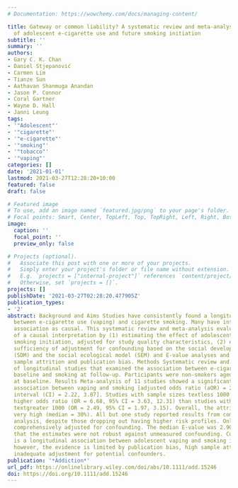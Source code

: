 ```yaml
---
# Documentation: https://wowchemy.com/docs/managing-content/

title: Gateway or common liability? A systematic review and meta-analysis of studies
  of adolescent e-cigarette use and future smoking initiation
subtitle: ''
summary: ''
authors:
- Gary C. K. Chan
- Daniel Stjepanović
- Carmen Lim
- Tianze Sun
- Aathavan Shanmuga Anandan
- Jason P. Connor
- Coral Gartner
- Wayne D. Hall
- Janni Leung
tags:
- '"Adolescent"'
- '"cigarette"'
- '"e-cigarette"'
- '"smoking"'
- '"tobacco"'
- '"vaping"'
categories: []
date: '2021-01-01'
lastmod: 2021-03-27T12:28:20+10:00
featured: false
draft: false

# Featured image
# To use, add an image named `featured.jpg/png` to your page's folder.
# Focal points: Smart, Center, TopLeft, Top, TopRight, Left, Right, BottomLeft, Bottom, BottomRight.
image:
  caption: ''
  focal_point: ''
  preview_only: false

# Projects (optional).
#   Associate this post with one or more of your projects.
#   Simply enter your project's folder or file name without extension.
#   E.g. `projects = ["internal-project"]` references `content/project/deep-learning/index.md`.
#   Otherwise, set `projects = []`.
projects: []
publishDate: '2021-03-27T02:28:20.477905Z'
publication_types:
- '2'
abstract: Background and Aims Studies have consistently found a longitudinal association
  between e-cigarette use (vaping) and cigarette smoking. Many have interpreted such
  association as causal. This systematic review and meta-analysis evaluated the plausibility
  of a causal interpretation by (1) estimating the effect of adolescent vaping on
  smoking initiation, adjusted for study quality characteristics, (2) evaluating the
  sufficiency of adjustment for confounding based on the social development model
  (SDM) and the social ecological model (SEM) and E-value analyses and (3) investigating
  sample attrition and publication bias. Methods Systematic review and meta-analysis
  of longitudinal studies that examined the association between e-cigarette use at
  baseline and smoking at follow-up. Participants were non-smokers aged textless 18
  at baseline. Results Meta-analysis of 11 studies showed a significant longitudinal
  association between vaping and smoking [adjusted odds ratio (aOR) = 2.93, 95% confidence
  interval (CI) = 2.22, 3.87]. Studies with sample sizes textless 1000 had a significantly
  higher odds ratio (OR = 6.68, 95% CI = 3.63, 12.31) than studies with sample sizes
  textgreater 1000 (OR = 2.49, 95% CI = 1.97, 3.15). Overall, the attrition rate was
  very high (median = 30%). All but one study reported results from complete sample
  analysis, despite those dropping out having higher risk profiles. Only two studies
  comprehensively adjusted for confounding. The median E-value was 2.90, indicating
  that the estimates were not robust against unmeasured confounding. Conclusions There
  is a longitudinal association between adolescent vaping and smoking initiation;
  however, the evidence is limited by publication bias, high sample attrition and
  inadequate adjustment for potential confounders.
publication: '*Addiction*'
url_pdf: https://onlinelibrary.wiley.com/doi/abs/10.1111/add.15246
doi: https://doi.org/10.1111/add.15246
---
```

